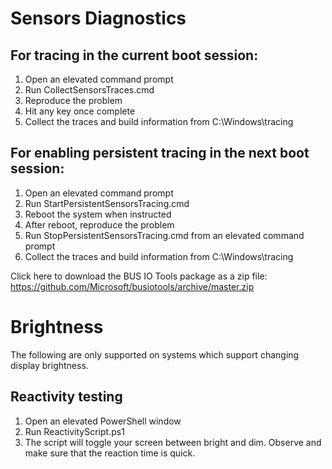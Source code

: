# Sensors Diagnostics

## For tracing in the current boot session:
1) Open an elevated command prompt
2) Run CollectSensorsTraces.cmd
3) Reproduce the problem
4) Hit any key once complete
5) Collect the traces and build information from C:\Windows\tracing

## For enabling persistent tracing in the next boot session:
1) Open an elevated command prompt
2) Run StartPersistentSensorsTracing.cmd
3) Reboot the system when instructed
4) After reboot, reproduce the problem
5) Run StopPersistentSensorsTracing.cmd from an elevated command prompt
6) Collect the traces and build information from C:\Windows\tracing

Click here to download the BUS IO Tools package as a zip file: https://github.com/Microsoft/busiotools/archive/master.zip

# Brightness
The following are only supported on systems which support changing display brightness.

## Reactivity testing
1. Open an elevated PowerShell window
2. Run ReactivityScript.ps1
3. The script will toggle your screen between bright and dim. Observe and make sure that the reaction time is quick.
